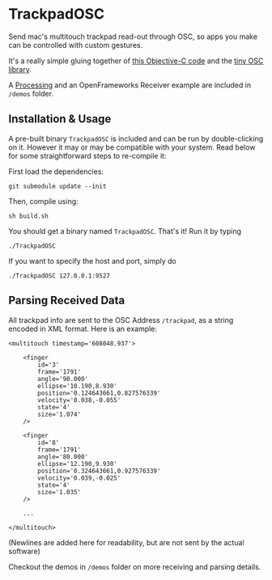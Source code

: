 # TrackpadOSC

Send mac's multitouch trackpad read-out through OSC, so apps you make can be controlled with custom gestures.

It's a really simple gluing together of [this Objective-C code](https://web.archive.org/web/20151012175118/http://steike.com/code/multitouch/) and the [tiny OSC library](https://github.com/mhroth/tinyosc).

A [Processing](http://processing.org) and an OpenFrameworks Receiver example are included in `/demos` folder.

## Installation & Usage

A pre-built binary `TrackpadOSC` is included and can be run by double-clicking on it. However it may or may be compatible with your system. Read below for some straightforward steps to re-compile it:

First load the dependencies:

```
git submodule update --init
```
Then, compile using:

```
sh build.sh
```
You should get a binary named `TrackpadOSC`. That's it! Run it by typing

```
./TrackpadOSC
```
If you want to specify the host and port, simply do

```
./TrackpadOSC 127.0.0.1:9527
```

## Parsing Received Data

All trackpad info are sent to the OSC Address `/trackpad`, as a string encoded in XML format. Here is an example:

```
<multitouch timestamp='608048.937'>

	<finger 
		id='3'
		frame='1791' 
		angle='90.000' 
		ellipse='10.190,8.930'
		position='0.124643661,0.827576339' 
		velocity='0.038,-0.055'
		state='4'
		size='1.074'
	/>
		
	<finger
		id='8'
		frame='1791' 
		angle='80.000' 
		ellipse='12.190,9.930'
		position='0.324643661,0.927576339' 
		velocity='0.039,-0.025'
		state='4'
		size='1.035'
	/>
	
	...

</multitouch>

```

(Newlines are added here for readability, but are not sent by the actual software)

Checkout the demos in `/demos` folder on more receiving and parsing details.
